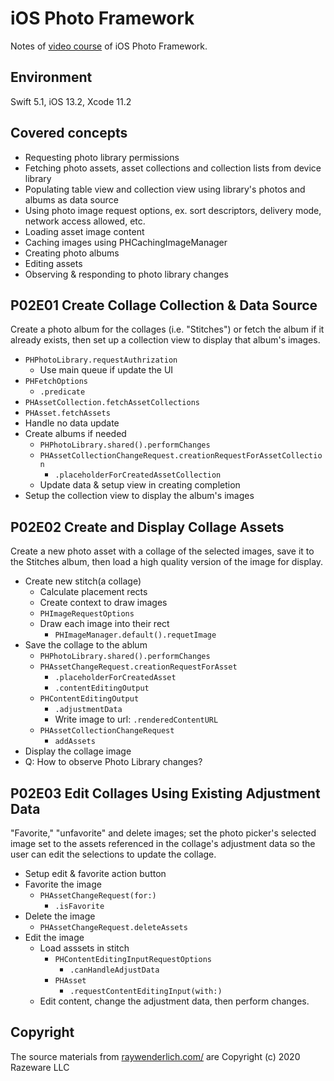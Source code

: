# iOS Photo Framework

Notes of  [video course](https://www.raywenderlich.com/7910383-ios-photos-framework) of iOS Photo Framework. 



## Environment

 Swift 5.1, iOS 13.2, Xcode 11.2



## Covered concepts

- Requesting photo library permissions
- Fetching photo assets, asset collections and collection lists from device library
- Populating table view and collection view using library's photos and albums as data source
- Using photo image request options, ex. sort descriptors, delivery mode, network access allowed, etc.
- Loading asset image content
- Caching images using PHCachingImageManager
- Creating photo albums
- Editing assets
- Observing & responding to photo library changes



## P02E01 Create Collage Collection & Data Source

Create a photo album for the collages (i.e. "Stitches") or fetch the album if it already exists, then set up a collection view to display that album's images.

* `PHPhotoLibrary.requestAuthrization`
  * Use main queue if update the UI
* `PHFetchOptions`
  * `.predicate`
* `PHAssetCollection.fetchAssetCollections`
* `PHAsset.fetchAssets`
* Handle no data update
* Create albums if needed
  * `PHPhotoLibrary.shared().performChanges`
  * `PHAssetCollectionChangeRequest.creationRequestForAssetCollection`
    * `.placeholderForCreatedAssetCollection`
  * Update data & setup view in creating completion
* Setup the collection view to display the album's images



## P02E02 Create and Display Collage Assets

Create a new photo asset with a collage of the selected images, save it to the Stitches album, then load a high quality version of the image for display.

* Create new stitch(a collage)
  * Calculate placement rects
  * Create context to draw images
  * `PHImageRequestOptions`
  * Draw each image into their rect
    * `PHImageManager.default().requetImage`
* Save the collage to the ablum
  * `PHPhotoLibrary.shared().performChanges`
  * `PHAssetChangeRequest.creationRequestForAsset`
    * `.placeholderForCreatedAsset`
    * `.contentEditingOutput`
  * `PHContentEditingOutput`
    * `.adjustmentData`
    * Write image to url: `.renderedContentURL`
  * `PHAssetCollectionChangeRequest`
    * `addAssets`
* Display the collage image
* Q: How to observe Photo Library changes?



## P02E03 Edit Collages Using Existing Adjustment Data

"Favorite," "unfavorite" and delete images; set the photo picker's selected image set to the assets referenced in the collage's adjustment data so the user can edit the selections to update the collage.

* Setup edit & favorite action button
* Favorite the image
  * `PHAssetChangeRequest(for:)`
    * `.isFavorite`
* Delete the image
  * `PHAssetChangeRequest.deleteAssets`
* Edit the image
  * Load asssets in stitch
    * `PHContentEditingInputRequestOptions`
      * `.canHandleAdjustData`
    * `PHAsset`
      * `.requestContentEditingInput(with:)`
  * Edit content, change the adjustment data, then perform changes.



## Copyright

The source materials from [raywenderlich.com/](https://www.raywenderlich.com/) are Copyright (c) 2020 Razeware LLC